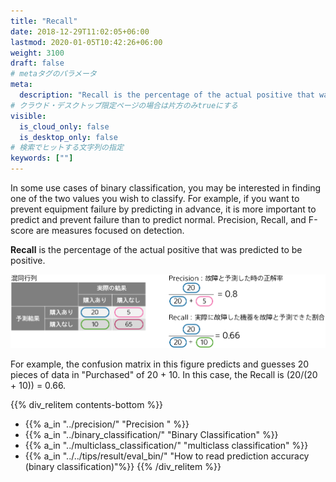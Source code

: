 ```yaml
---
title: "Recall"
date: 2018-12-29T11:02:05+06:00
lastmod: 2020-01-05T10:42:26+06:00
weight: 3100
draft: false
# metaタグのパラメータ
meta:
  description: "Recall is the percentage of the actual positive that was predicted to be positive."
# クラウド・デスクトップ限定ページの場合は片方のみtrueにする
visible:
  is_cloud_only: false
  is_desktop_only: false
# 検索でヒットする文字列の指定
keywords: [""]
---
```


In some use cases of binary classification, you may be interested in finding one of the two values you wish to classify.
For example, if you want to prevent equipment failure by predicting in advance, 
it is more important to predict and prevent failure than to predict normal.
Precision, Recall, and F-score are measures focused on detection.

**Recall** is the percentage of the actual positive that was predicted to be positive.

![](../img_en/t_slide24.png)

For example, the confusion matrix in this figure predicts and guesses 20 pieces of data in "Purchased" of 20 + 10.
In this case, the Recall is (20/(20 + 10)) = 0.66.

{{% div_relitem contents-bottom %}}

- {{% a_in "../precision/" "Precision " %}}
- {{% a_in "../binary_classification/" "Binary Classification" %}}
- {{% a_in "../multiclass_classification/" "multiclass classification" %}}
- {{% a_in "../../tips/result/eval_bin/" "How to read prediction accuracy (binary classification)"%}}
  {{% /div_relitem %}}
